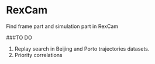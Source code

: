 # RexCam

Find frame part and simulation part in RexCam

###TO DO

1. Replay search in Beijing and Porto trajectories datasets.
2. Priority correlations